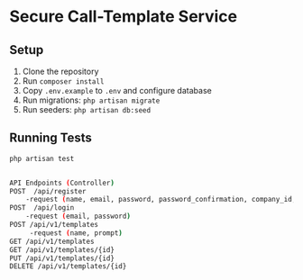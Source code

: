# Secure Call-Template Service

## Setup

1. Clone the repository
2. Run `composer install`
3. Copy `.env.example` to `.env` and configure database
4. Run migrations: `php artisan migrate`
5. Run seeders: `php artisan db:seed`

## Running Tests

```bash
php artisan test


API Endpoints (Controller)
POST  /api/register
    -request (name, email, password, password_confirmation, company_id, is_admin {1,0})
POST  /api/login
    -request (email, password)
POST /api/v1/templates
     -request (name, prompt)
GET /api/v1/templates
GET /api/v1/templates/{id}
PUT /api/v1/templates/{id}
DELETE /api/v1/templates/{id}

